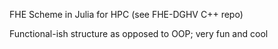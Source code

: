 FHE Scheme in Julia for HPC (see FHE-DGHV C++ repo)

Functional-ish structure as opposed to OOP; very fun and cool
